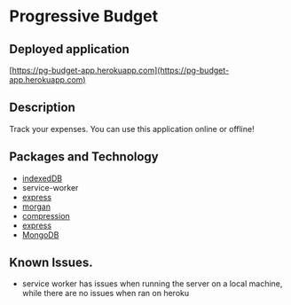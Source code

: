 # Progressive Budget

## Deployed application 
[https://pg-budget-app.herokuapp.com](https://pg-budget-app.herokuapp.com)

## Description
Track your expenses. You can use this application online or offline! 

## Packages and Technology 
* [indexedDB](https://developer.mozilla.org/en-US/docs/Web/API/IndexedDB_API)
* service-worker
* [express](https://www.npmjs.com/package/express)
* [morgan](https://www.npmjs.com/package/morgan)
* [compression](https://www.npmjs.com/package/compression)
* [express](https://www.npmjs.com/package/express)
* [MongoDB](https://www.mongodb.com)

## Known Issues.
* service worker has issues when running the server on a local machine, while there are no issues when ran on heroku
